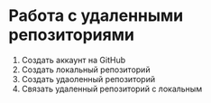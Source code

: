 # Работа с удаленными репозиториями 
1. Создать аккаунт на GitHub
2. Создать локальный репозиторий 
3. Создать удаоленный репозиторий
4. Связать удаленный репозиторий с локальным